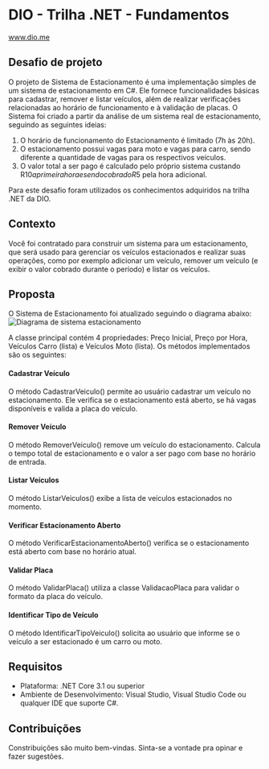 # DIO - Trilha .NET - Fundamentos
www.dio.me

## Desafio de projeto
O projeto de Sistema de Estacionamento é uma implementação simples de um sistema de estacionamento em C#. Ele fornece funcionalidades básicas para cadastrar, remover e listar veículos, além de realizar verificações relacionadas ao horário de funcionamento e à validação de placas.
O Sistema foi criado a partir da análise de um sistema real de estacionamento, seguindo as seguintes ideias:
1. O horário de funcionamento do Estacionamento é limitado (7h às 20h).
2. O estacionamento possui vagas para moto e vagas para carro, sendo diferente a quantidade de vagas para os respectivos veículos.
3. O valor total a ser pago é calculado pelo próprio sistema custando R$10 a primeira hora e sendo cobrado R$5 pela hora adicional.

Para este desafio foram utilizados os conhecimentos adquiridos na trilha .NET da DIO.

## Contexto
Você foi contratado para construir um sistema para um estacionamento, que será usado para gerenciar os veículos estacionados e realizar suas operações, como por exemplo adicionar um veículo, remover um veículo (e exibir o valor cobrado durante o período) e listar os veículos.

## Proposta
O Sistema de Estacionamento foi atualizado seguindo o diagrama abaixo:
![Diagrama de sistema estacionamento]("https://imgur.com/IYlGr3E")

A classe principal contém 4 propriedades: Preço Inicial, Preço por Hora, Veículos Carro (lista) e Veículos Moto (lista).
Os métodos implementados são os seguintes:
#### Cadastrar Veículo
O método CadastrarVeiculo() permite ao usuário cadastrar um veículo no estacionamento. Ele verifica se o estacionamento está aberto, se há vagas disponíveis e valida a placa do veículo.
#### Remover Veículo
O método RemoverVeiculo() remove um veículo do estacionamento. Calcula o tempo total de estacionamento e o valor a ser pago com base no horário de entrada.
#### Listar Veículos
O método ListarVeiculos() exibe a lista de veículos estacionados no momento.
#### Verificar Estacionamento Aberto
O método VerificarEstacionamentoAberto() verifica se o estacionamento está aberto com base no horário atual.
#### Validar Placa
O método ValidarPlaca() utiliza a classe ValidacaoPlaca para validar o formato da placa do veículo.
#### Identificar Tipo de Veículo
O método IdentificarTipoVeiculo() solicita ao usuário que informe se o veículo a ser estacionado é um carro ou moto.

## Requisitos
- Plataforma: .NET Core 3.1 ou superior
- Ambiente de Desenvolvimento: Visual Studio, Visual Studio Code ou qualquer IDE que suporte C#.

## Contribuições
Constribuições são muito bem-vindas. Sinta-se a vontade pra opinar e fazer sugestões.


